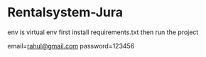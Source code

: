 # Rentalsystem-Jura
env is virtual env
first install requirements.txt
then run the project

email=rahul@gmail.com
password=123456

